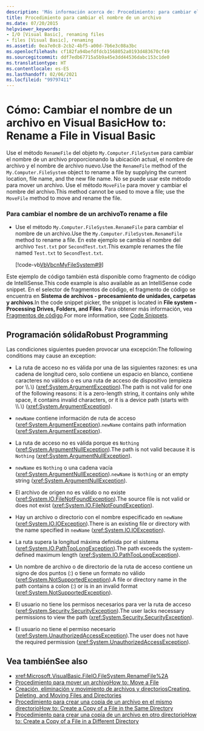 ```yaml
---
description: 'Más información acerca de: Procedimiento: para cambiar el nombre de un archivo en Visual Basic'
title: Procedimiento para cambiar el nombre de un archivo
ms.date: 07/20/2015
helpviewer_keywords:
- I/O [Visual Basic], renaming files
- files [Visual Basic], renaming
ms.assetid: 0ea7e0c8-2cb2-4bf5-a00d-7b6e3c08a3bc
ms.openlocfilehash: cf182fa94befdfdcb1568052a0193d483670cf49
ms.sourcegitcommit: ddf7edb67715a5b9a45e3dd44536dabc153c1de0
ms.translationtype: HT
ms.contentlocale: es-ES
ms.lasthandoff: 02/06/2021
ms.locfileid: "99797411"
---
```

# <a name="how-to-rename-a-file-in-visual-basic"></a><span data-ttu-id="c521a-103">Cómo: Cambiar el nombre de un archivo en Visual Basic</span><span class="sxs-lookup"><span data-stu-id="c521a-103">How to: Rename a File in Visual Basic</span></span>

<span data-ttu-id="c521a-104">Use el método `RenameFile` del objeto `My.Computer.FileSystem` para cambiar el nombre de un archivo proporcionando la ubicación actual, el nombre de archivo y el nombre de archivo nuevo.</span><span class="sxs-lookup"><span data-stu-id="c521a-104">Use the `RenameFile` method of the `My.Computer.FileSystem` object to rename a file by supplying the current location, file name, and the new file name.</span></span> <span data-ttu-id="c521a-105">No se puede usar este método para mover un archivo. Use el método `MoveFile` para mover y cambiar el nombre del archivo.</span><span class="sxs-lookup"><span data-stu-id="c521a-105">This method cannot be used to move a file; use the `MoveFile` method to move and rename the file.</span></span>  
  
### <a name="to-rename-a-file"></a><span data-ttu-id="c521a-106">Para cambiar el nombre de un archivo</span><span class="sxs-lookup"><span data-stu-id="c521a-106">To rename a file</span></span>  
  
- <span data-ttu-id="c521a-107">Use el método `My.Computer.FileSystem.RenameFile` para cambiar el nombre de un archivo.</span><span class="sxs-lookup"><span data-stu-id="c521a-107">Use the `My.Computer.FileSystem.RenameFile` method to rename a file.</span></span> <span data-ttu-id="c521a-108">En este ejemplo se cambia el nombre del archivo `Test.txt` por `SecondTest.txt`.</span><span class="sxs-lookup"><span data-stu-id="c521a-108">This example renames the file named `Test.txt` to `SecondTest.txt`.</span></span>  
  
     [!code-vb[VbVbcnMyFileSystem#9](~/samples/snippets/visualbasic/VS_Snippets_VBCSharp/VbVbcnMyFileSystem/VB/Class1.vb#9)]  
  
 <span data-ttu-id="c521a-109">Este ejemplo de código también está disponible como fragmento de código de IntelliSense.</span><span class="sxs-lookup"><span data-stu-id="c521a-109">This code example is also available as an IntelliSense code snippet.</span></span> <span data-ttu-id="c521a-110">En el selector de fragmentos de código, el fragmento de código se encuentra en **Sistema de archivos - procesamiento de unidades, carpetas y archivos**.</span><span class="sxs-lookup"><span data-stu-id="c521a-110">In the code snippet picker, the snippet is located in **File system - Processing Drives, Folders, and Files**.</span></span> <span data-ttu-id="c521a-111">Para obtener más información, vea [Fragmentos de código](/visualstudio/ide/code-snippets).</span><span class="sxs-lookup"><span data-stu-id="c521a-111">For more information, see [Code Snippets](/visualstudio/ide/code-snippets).</span></span>  
  
## <a name="robust-programming"></a><span data-ttu-id="c521a-112">Programación sólida</span><span class="sxs-lookup"><span data-stu-id="c521a-112">Robust Programming</span></span>  

 <span data-ttu-id="c521a-113">Las condiciones siguientes pueden provocar una excepción:</span><span class="sxs-lookup"><span data-stu-id="c521a-113">The following conditions may cause an exception:</span></span>  
  
- <span data-ttu-id="c521a-114">La ruta de acceso no es válida por una de las siguientes razones: es una cadena de longitud cero, solo contiene un espacio en blanco, contiene caracteres no válidos o es una ruta de acceso de dispositivo (empieza por \\\\.\\) (<xref:System.ArgumentException>).</span><span class="sxs-lookup"><span data-stu-id="c521a-114">The path is not valid for one of the following reasons: it is a zero-length string, it contains only white space, it contains invalid characters, or it is a device path (starts with \\\\.\\) (<xref:System.ArgumentException>).</span></span>  
  
- <span data-ttu-id="c521a-115">`newName` contiene información de ruta de acceso (<xref:System.ArgumentException>).</span><span class="sxs-lookup"><span data-stu-id="c521a-115">`newName` contains path information (<xref:System.ArgumentException>).</span></span>  
  
- <span data-ttu-id="c521a-116">La ruta de acceso no es válida porque es `Nothing` (<xref:System.ArgumentNullException>).</span><span class="sxs-lookup"><span data-stu-id="c521a-116">The path is not valid because it is `Nothing` (<xref:System.ArgumentNullException>).</span></span>  
  
- <span data-ttu-id="c521a-117">`newName` es `Nothing` o una cadena vacía (<xref:System.ArgumentNullException>).</span><span class="sxs-lookup"><span data-stu-id="c521a-117">`newName` is `Nothing` or an empty string (<xref:System.ArgumentNullException>).</span></span>  
  
- <span data-ttu-id="c521a-118">El archivo de origen no es válido o no existe (<xref:System.IO.FileNotFoundException>).</span><span class="sxs-lookup"><span data-stu-id="c521a-118">The source file is not valid or does not exist (<xref:System.IO.FileNotFoundException>).</span></span>  
  
- <span data-ttu-id="c521a-119">Hay un archivo o directorio con el nombre especificado en `newName` (<xref:System.IO.IOException>).</span><span class="sxs-lookup"><span data-stu-id="c521a-119">There is an existing file or directory with the name specified in `newName` (<xref:System.IO.IOException>).</span></span>  
  
- <span data-ttu-id="c521a-120">La ruta supera la longitud máxima definida por el sistema (<xref:System.IO.PathTooLongException>).</span><span class="sxs-lookup"><span data-stu-id="c521a-120">The path exceeds the system-defined maximum length (<xref:System.IO.PathTooLongException>).</span></span>  
  
- <span data-ttu-id="c521a-121">Un nombre de archivo o de directorio de la ruta de acceso contiene un signo de dos puntos (:) o tiene un formato no válido (<xref:System.NotSupportedException>).</span><span class="sxs-lookup"><span data-stu-id="c521a-121">A file or directory name in the path contains a colon (:) or is in an invalid format (<xref:System.NotSupportedException>).</span></span>  
  
- <span data-ttu-id="c521a-122">El usuario no tiene los permisos necesarios para ver la ruta de acceso (<xref:System.Security.SecurityException>).</span><span class="sxs-lookup"><span data-stu-id="c521a-122">The user lacks necessary permissions to view the path (<xref:System.Security.SecurityException>).</span></span>  
  
- <span data-ttu-id="c521a-123">El usuario no tiene el permiso necesario (<xref:System.UnauthorizedAccessException>).</span><span class="sxs-lookup"><span data-stu-id="c521a-123">The user does not have the required permission (<xref:System.UnauthorizedAccessException>).</span></span>  
  
## <a name="see-also"></a><span data-ttu-id="c521a-124">Vea también</span><span class="sxs-lookup"><span data-stu-id="c521a-124">See also</span></span>

- <xref:Microsoft.VisualBasic.FileIO.FileSystem.RenameFile%2A>
- [<span data-ttu-id="c521a-125">Procedimiento para mover un archivo</span><span class="sxs-lookup"><span data-stu-id="c521a-125">How to: Move a File</span></span>](how-to-move-a-file.md)
- [<span data-ttu-id="c521a-126">Creación, eliminación y movimiento de archivos y directorios</span><span class="sxs-lookup"><span data-stu-id="c521a-126">Creating, Deleting, and Moving Files and Directories</span></span>](creating-deleting-and-moving-files-and-directories.md)
- [<span data-ttu-id="c521a-127">Procedimiento para crear una copia de un archivo en el mismo directorio</span><span class="sxs-lookup"><span data-stu-id="c521a-127">How to: Create a Copy of a File in the Same Directory</span></span>](how-to-create-a-copy-of-a-file-in-the-same-directory.md)
- [<span data-ttu-id="c521a-128">Procedimiento para crear una copia de un archivo en otro directorio</span><span class="sxs-lookup"><span data-stu-id="c521a-128">How to: Create a Copy of a File in a Different Directory</span></span>](how-to-create-a-copy-of-a-file-in-a-different-directory.md)
